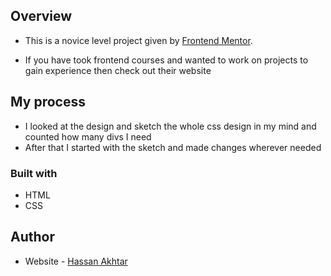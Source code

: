## Overview

- This is a novice level project given by [Frontend Mentor](https://www.frontendmentor.io/challenges/qr-code-component-iux_sIO_H).

- If you have took frontend courses and wanted to work on projects to gain experience then check out their website

## My process

- I looked at the design and sketch the whole css design in my mind and counted how many divs I need
- After that I started with the sketch and made changes wherever needed

### Built with

- HTML
- CSS

## Author

- Website - [Hassan Akhtar](https://github.com/HassanAkhtar8/QR-code)
